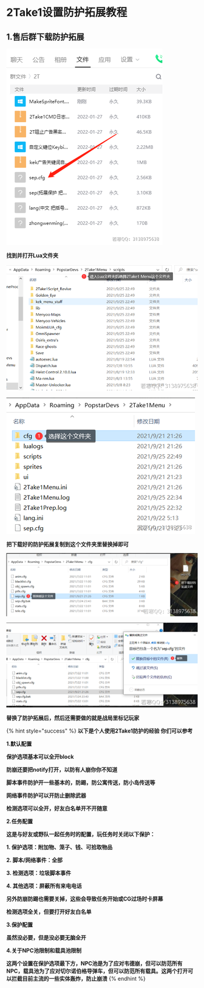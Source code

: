 # 2Take1设置防护拓展教程

## **1.售后群下载防护拓展**

****![](<../../.gitbook/assets/image (54) (1).png>)****

**找到并打开Lua文件夹**

****![](<../../.gitbook/assets/image (45) (1) (1).png>)****

****![](<../../.gitbook/assets/image (52) (1) (1) (1).png>)****

**把下载好的防护拓展复制到这个文件夹里替换掉即可**

****![](<../../.gitbook/assets/image (25) (1) (1) (1) (1) (1).png>)****

****![](<../../.gitbook/assets/image (20) (1) (1) (1).png>)****

**替换了防护拓展后，然后还需要做的就是战局里标记玩家**

{% hint style="success" %}
**以下是个人使用2Take1防护的经验 你们可以参考**

**1.默认配置**

**保护选项基本可以全开block**

**防崩还要把notify打开，以防有人崩你你不知道**

**脚本事件防护开一些基本的，防踢，防公寓传送，防小岛传送等**

**网络事件防护可以开防止删除武器**

**检测选项可以全开，好友白名单开不开随意**

**2.任务配置**

**这是与好友或野队一起任务时的配置，玩任务时关闭以下保护：**

**1. 保护选项：附加物、笼子、钱、可拾取物品**

**2. 脚本/网络事件：全部**

**3. 检测选项：垃圾脚本事件**

**4. 其他选项：屏蔽所有来电电话**

**另外防崩防踢也需要关掉，这些会导致任务开始或CG过场时卡屏幕**

**检测选项全关，但要打开好友白名单**

**3.保护配置**

**虽然没必要，但是没必要无脑全开**

**4.关于NPC池限制和载具池限制**

**这两个设置在保护选项最下方，NPC池是为了应对韦德崩，但可以防范所有NPC，载具池为了应对切尔诺伯格导弹车，但可以防范所有载具。这两个打开可以拦截目前主流的一些实体轰炸，防止崩溃**
{% endhint %}
